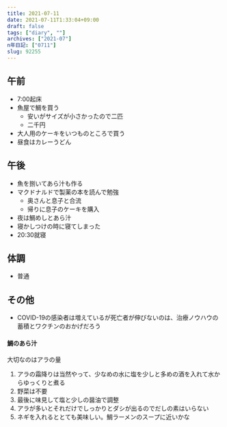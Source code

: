 ```yaml
---
title: 2021-07-11
date: 2021-07-11T1:33:04+09:00
draft: false
tags: ["diary", ""]
archives: ["2021-07"]
n年日記: ["0711"]
slug: 92255
---
```

## 午前
- 7:00起床
- 魚屋で鯛を買う
  - 安いがサイズが小さかったので二匹
  - 二千円
- 大人用のケーキをいつものところで買う
- 昼食はカレーうどん
## 午後
- 魚を捌いてあら汁も作る
- マクドナルドで製薬の本を読んで勉強
  - 奥さんと息子と合流
  - 帰りに息子のケーキを購入
- 夜は鯛めしとあら汁
- 寝かしつけの時に寝てしまった
- 20:30就寝
## 体調
- 普通
## その他
- COVID-19の感染者は増えているが死亡者が伸びないのは、治療ノウハウの蓄積とワクチンのおかげだろう
#### 鯛のあら汁  
大切なのはアラの量
1. アラの霜降りは当然やって、少なめの水に塩を少しと多めの酒を入れて水からゆっくりと煮る
2. 野菜は不要
3. 最後に味見して塩と少しの醤油で調整
4. アラが多いとそれだけでしっかりとダシが出るのでだしの素はいらない
5. ネギを入れるととても美味しい。鯛ラーメンのスープに近いかな